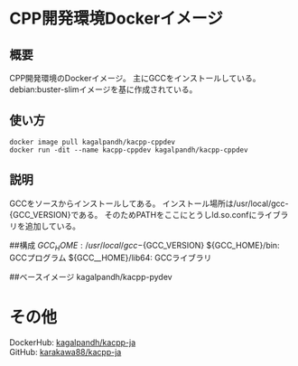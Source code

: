 # CPP開発環境Dockerイメージ

## 概要
CPP開発環境のDockerイメージ。
主にGCCをインストールしている。
debian:buster-slimイメージを基に作成されている。

## 使い方
```shell
docker image pull kagalpandh/kacpp-cppdev
docker run -dit --name kacpp-cppdev kagalpandh/kacpp-cppdev
```

## 説明
GCCをソースからインストールしてある。
インストール場所は/usr/local/gcc-{GCC_VERSION}である。
そのためPATHをここにとうしld.so.confにライブラリを追加している。


##構成
${GCC_HOME}:        /usr/local/gcc-${GCC_VERSION}
${GCC_HOME}/bin:    GCCプログラム
${GCC__HOME}/lib64:  GCCライブラリ

##ベースイメージ
kagalpandh/kacpp-pydev

# その他
DockerHub: [kagalpandh/kacpp-ja](https://hub.docker.com/repository/docker/kagalpandh/kacpp-cppdev)<br />
GitHub: [karakawa88/kacpp-ja](https://github.com/karakawa88/kacpp-cppdev)


